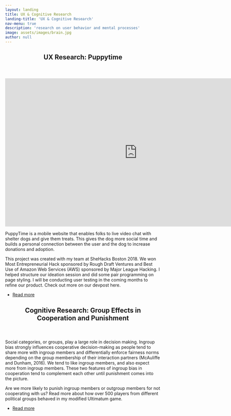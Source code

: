 ```yaml
---
layout: landing
title: UX & Cognitive Research
landing-title: 'UX & Cognitive Research'
nav-menu: true
description: 'research on user behavior and mental processes'
image: assets/images/brain.jpg
author: null
---
```

<!-- Main -->
<div id="main">

<!-- One -->
<section id="one">
	<div class="inner">
		<header class="major">
			<h2>UX Research: Puppytime</h2>
		</header>
		<iframe width="854" height="480" src="https://www.youtube.com/embed/U1AZjLkwGs0" frameborder="0" allow="autoplay; encrypted-media" allowfullscreen></iframe>
		<p>PuppyTime is a mobile website that enables folks to live video chat with shelter dogs and give them treats. This gives the dog more social time and builds a personal connection between the user and the dog to increase donations and adoption.</p>
		<p>This project was created with my team at SheHacks Boston 2018. We won Most Entrepreneurial Hack sponsored by Rough Draft Ventures and Best Use of Amazon Web Services (AWS) sponsored by Major League Hacking. I helped structure our ideation session and did some pair programming on page styling. I will be conducting user testing in the coming months to refine our product. Check out more on our devpost here.
		<ul class="actions">
		<li><a href="https://devpost.com/software/puppytime" class="button">Read more</a></li>
		</ul>


<!-- Two -->
<section id="two">
	<div class="inner">
		<header class="major">
			<h2>Cognitive Research: Group Effects in Cooperation and Punishment</h2>
		</header>
<p>Social categories, or groups, play a large role in decision making. Ingroup bias strongly
influences cooperative decision-making as people tend to share more with ingroup members and
differentially enforce fairness norms depending on the group membership of their interaction
partners (McAuliffe and Dunham, 2016). We tend to like ingroup members, and also expect
more from ingroup members. These two features of ingroup bias in cooperation tend to
complement each other until punishment comes into the picture. </p>

<p> Are we more likely to punish ingroup members or outgroup members for not cooperating with us? Read more about how over 500 players from different political groups behaved in my modified Ultimatum game. </p>
<ul class="actions">
<li><a href="https://cogsci.yale.edu/sites/default/files/files/Thesis2016Liu.pdf/" class="button">Read more</a></li>
</ul>
	</div>
</section>
